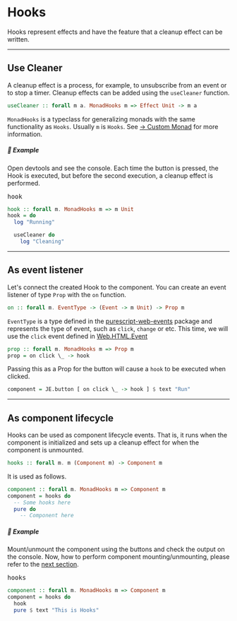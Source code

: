 # Hooks

Hooks represent effects and have the feature that a cleanup effect can be written.

---

## Use Cleaner

A cleanup effect is a process, for example, to unsubscribe from an event or to stop a timer. Cleanup effects can be added using the `useCleaner` function.

```purescript
useCleaner :: forall m a. MonadHooks m => Effect Unit -> m a
```

`MonadHooks` is a typeclass for generalizing monads with the same functionality as `Hooks`. Usually `m` is `Hooks`. See [→ Custom Monad](./custom-monad) for more information.

##### 🚩 Example

Open devtools and see the console. Each time the button is pressed, the Hook is executed, but before the second execution, a cleanup effect is performed.

<pre class="preview">hook</pre>

```purescript
hook :: forall m. MonadHooks m => m Unit
hook = do
  log "Running"

  useCleaner do
    log "Cleaning"
```

---

## As event listener

Let's connect the created Hook to the component. You can create an event listener of type `Prop` with the `on` function.

```purescript
on :: forall m. EventType -> (Event -> m Unit) -> Prop m
```

`EventType` is a type defined in the <a href="https://pursuit.purescript.org/packages/purescript-web-events" target="_blank">purescript-web-events</a> package and represents the type of event, such as `click`, `change` or etc. This time, we will use the `click` event defined in <a href=https://pursuit.purescript.org/packages/purescript-web-html/docs/Web.HTML.Event.EventTypes target="_blank">Web.HTML.Event</a>

```purescript
prop :: forall m. MonadHooks m => Prop m
prop = on click \_ -> hook
```

Passing this as a Prop for the button will cause a `hook` to be executed when clicked.

```purescript
component = JE.button [ on click \_ -> hook ] $ text "Run"
```

---

## As component lifecycle

Hooks can be used as component lifecycle events. That is, it runs when the component is initialized and sets up a cleanup effect for when the component is unmounted.

```purescript
hooks :: forall m. m (Component m) -> Component m
```

It is used as follows.

```purescript
component :: forall m. MonadHooks m => Component m
component = hooks do
  -- Some hooks here
  pure do
    -- Component here
```

##### 🚩 Example

Mount/unmount the component using the buttons and check the output on the console. Now, how to perform component mounting/unmounting, please refer to the [next section](./signal).

<pre class="preview">hooks</pre>

```purescript
component :: forall m. MonadHooks m => Component m
component = hooks do
  hook
  pure $ text "This is Hooks"
```

